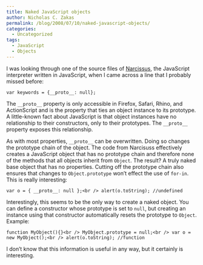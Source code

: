 ```yaml
---
title: Naked JavaScript objects
author: Nicholas C. Zakas
permalink: /blog/2008/07/10/naked-javascript-objects/
categories:
  - Uncategorized
tags:
  - JavaScript
  - Objects
---
```

I was looking through one of the source files of <a title="Source of Narcissus" rel="external" href="http://lxr.mozilla.org/mozilla/source/js/narcissus/">Narcissus</a>, the JavaScript interpreter written in JavaScript, when I came across a line that I probably missed before:

`var keywords = {__proto__: null};`

The `__proto__` property is only accessible in Firefox, Safari, Rhino, and ActionScript and is the property that ties an object instance to its prototype. A little-known fact about JavaScript is that object instances have no relationship to their constructors, only to their prototypes. The `__proto__` property exposes this relationship.

As with most properties, `__proto__` can be overwritten. Doing so changes the prototype chain of the object. The code from Narcisuss effectively creates a JavaScript object that has no prototype chain and therefore none of the methods that all objects inherit from `Object`. The result? A truly naked base object that has no properties. Cutting off the prototype chain also ensures that changes to `Object.prototype` won&#8217;t effect the use of `for-in`. This is really interesting:

`var o = { __proto__: null };<br />
alert(o.toString); //undefined`

Interestingly, this seems to be the only way to create a naked object. You can define a constructor whose prototype is set to `null`, but creating an instance using that constructor automatically resets the prototype to `Object`. Example:

`function MyObject(){}<br />
MyObject.prototype = null;<br />
var o = new MyObject();<br />
alert(o.toString); //function`

I don&#8217;t know that this information is useful in any way, but it certainly is interesting.
